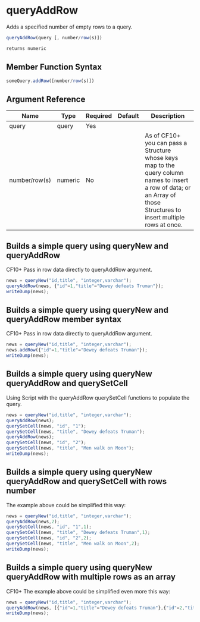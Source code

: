 # queryAddRow

Adds a specified number of empty rows to a query.

```javascript
queryAddRow(query [, number/row(s)])
```

```javascript
returns numeric
```

## Member Function Syntax

```javascript
someQuery.addRow([number/row(s)])
```

## Argument Reference

| Name | Type | Required | Default | Description |
| --- | --- | --- | --- | --- |
| query | query | Yes |  |  |
| number/row(s) | numeric | No |  | As of CF10+ you can pass a Structure whose keys map to the query column names to insert a row of data; or an Array of those Structures to insert multiple rows at once. |

## Builds a simple query using queryNew and queryAddRow

CF10+ Pass in row data directly to queryAddRow argument.

```javascript
news = queryNew("id,title", "integer,varchar");
queryAddRow(news, {"id"=1,"title"="Dewey defeats Truman"});
writeDump(news);
```

## Builds a simple query using queryNew and queryAddRow member syntax

CF10+ Pass in row data directly to queryAddRow argument.

```javascript
news = queryNew("id,title", "integer,varchar");
news.addRow({"id"=1,"title"="Dewey defeats Truman"});
writeDump(news);
```

## Builds a simple query using queryNew queryAddRow and querySetCell

Using Script with the queryAddRow querySetCell functions to populate the query.

```javascript
news = queryNew("id,title", "integer,varchar");
queryAddRow(news);
querySetCell(news, "id", "1");
querySetCell(news, "title", "Dewey defeats Truman");
queryAddRow(news);
querySetCell(news, "id", "2");
querySetCell(news, "title", "Men walk on Moon");
writeDump(news);
```

## Builds a simple query using queryNew queryAddRow and querySetCell with rows number

The example above could be simplified this way:

```javascript
news = queryNew("id,title", "integer,varchar");
queryAddRow(news,2);
querySetCell(news, "id", "1",1);
querySetCell(news, "title", "Dewey defeats Truman",1);
querySetCell(news, "id", "2",2);
querySetCell(news, "title", "Men walk on Moon",2);
writeDump(news);
```

## Builds a simple query using queryNew queryAddRow with multiple rows as an array

CF10+ The example above could be simplified even more this way:

```javascript
news = queryNew("id,title", "integer,varchar");
queryAddRow(news, [{"id"=1,"title"="Dewey defeats Truman"},{"id"=2,"title"= "Men walk on Moon"}]);
writeDump(news);
```

